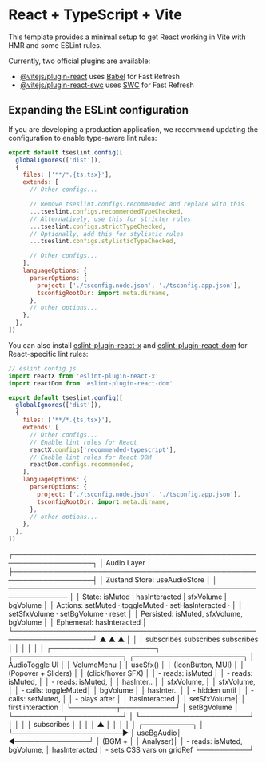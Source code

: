 # React + TypeScript + Vite

This template provides a minimal setup to get React working in Vite with HMR and some ESLint rules.

Currently, two official plugins are available:

- [@vitejs/plugin-react](https://github.com/vitejs/vite-plugin-react/blob/main/packages/plugin-react) uses [Babel](https://babeljs.io/) for Fast Refresh
- [@vitejs/plugin-react-swc](https://github.com/vitejs/vite-plugin-react/blob/main/packages/plugin-react-swc) uses [SWC](https://swc.rs/) for Fast Refresh

## Expanding the ESLint configuration

If you are developing a production application, we recommend updating the configuration to enable type-aware lint rules:

```js
export default tseslint.config([
  globalIgnores(['dist']),
  {
    files: ['**/*.{ts,tsx}'],
    extends: [
      // Other configs...

      // Remove tseslint.configs.recommended and replace with this
      ...tseslint.configs.recommendedTypeChecked,
      // Alternatively, use this for stricter rules
      ...tseslint.configs.strictTypeChecked,
      // Optionally, add this for stylistic rules
      ...tseslint.configs.stylisticTypeChecked,

      // Other configs...
    ],
    languageOptions: {
      parserOptions: {
        project: ['./tsconfig.node.json', './tsconfig.app.json'],
        tsconfigRootDir: import.meta.dirname,
      },
      // other options...
    },
  },
])
```

You can also install [eslint-plugin-react-x](https://github.com/Rel1cx/eslint-react/tree/main/packages/plugins/eslint-plugin-react-x) and [eslint-plugin-react-dom](https://github.com/Rel1cx/eslint-react/tree/main/packages/plugins/eslint-plugin-react-dom) for React-specific lint rules:

```js
// eslint.config.js
import reactX from 'eslint-plugin-react-x'
import reactDom from 'eslint-plugin-react-dom'

export default tseslint.config([
  globalIgnores(['dist']),
  {
    files: ['**/*.{ts,tsx}'],
    extends: [
      // Other configs...
      // Enable lint rules for React
      reactX.configs['recommended-typescript'],
      // Enable lint rules for React DOM
      reactDom.configs.recommended,
    ],
    languageOptions: {
      parserOptions: {
        project: ['./tsconfig.node.json', './tsconfig.app.json'],
        tsconfigRootDir: import.meta.dirname,
      },
      // other options...
    },
  },
])
```
┌──────────────────────────────────────────────────────────────────┐
│                           Audio Layer                            │
├──────────────────────────────────────────────────────────────────┤
│                   Zustand Store: useAudioStore                   │
│  ──────────────────────────────────────────────────────────────  │
│  State: isMuted | hasInteracted | sfxVolume | bgVolume           │
│  Actions: setMuted · toggleMuted · setHasInteracted ·            │
│           setSfxVolume · setBgVolume · reset                     │
│  Persisted: isMuted, sfxVolume, bgVolume                         │
│  Ephemeral: hasInteracted                                        │
└──────────────────────────────────────────────────────────────────┘
▲                          ▲                      ▲
│                          │                      │
subscribes                 subscribes             subscribes
│                          │                      │
│                          │                      │
┌─────────────────────┐     ┌──────────────────────┐   ┌──────────────────────┐
│   AudioToggle UI    │     │     VolumeMenu       │   │      useSfx()        │
│  (IconButton, MUI)  │     │  (Popover + Sliders) │   │  (click/hover SFX)   │
│  - reads: isMuted   │     │  - reads: isMuted,   │   │  - reads: isMuted,   │
│          hasInter.. │     │           sfxVolume, │   │           sfxVolume, │
│  - calls: toggleMuted│    │           bgVolume   │   │           hasInter.. │
│  - hidden until      │    │  - calls: setMuted,  │   │  - plays after       │
│    hasInteracted     │    │          setSfxVolume│   │    first interaction │
└─────────┬───────────┘    │          setBgVolume  │   └──────────┬───────────┘
│                └──────────────────────┘              │
│                                                      │
│                      subscribes                      │
│                                                      │
│                             ▲                        │
│                             │                        │
│                        ┌──────────┐                  │
└──────────────────────► │ useBgAudio│ ◄───────────────┘
│ (BGM +    │
│  Analyser)│
│ - reads: isMuted, bgVolume,
│           hasInteracted
│ - sets CSS vars on gridRef
└──────────┘
